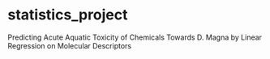 # statistics_project
Predicting Acute Aquatic Toxicity of Chemicals Towards D. Magna by Linear Regression on Molecular Descriptors
